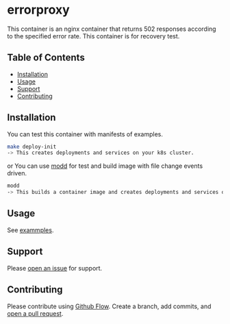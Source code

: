 # errorproxy

This container is an nginx container that returns 502 responses according to the specified error rate. This container is for recovery test.

## Table of Contents

- [Installation](#installation)
- [Usage](#usage)
- [Support](#support)
- [Contributing](#contributing)

## Installation

You can test this container with manifests of examples.

```sh
make deploy-init
-> This creates deployments and services on your k8s cluster.
```

or You can use [modd](https://github.com/cortesi/modd) for test and build image with file change events driven.

``` sh
modd
-> This builds a container image and creates deployments and services on your k8s cluster.
```

## Usage

See [exammples](./example_manifests/).

## Support

Please [open an issue](https://github.com/fraction/readme-boilerplate/issues/new) for support.

## Contributing

Please contribute using [Github Flow](https://guides.github.com/introduction/flow/). Create a branch, add commits, and [open a pull request](https://github.com/fraction/readme-boilerplate/compare/).
